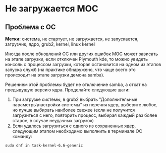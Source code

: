 # Не загружается МОС
## Проблема с ОС
**Метки:** система, не стартует, не загружается, не запускается, загрузчик, ядро, grub2, kernel, linux kernel

Иногда после обновлений ОС или других ошибок МОС может зависать на этапе загрузки, если отключен Plymouth kde, то можно увидеть консоль с процессом загрузки, которая остановится на одном из этапов запуска служб (на практике обнаружено, что чаще всего это происходит на этапе загрузки демона samba).


Решением этой проблемы будет не отключение samba, а откат на предыдущую версию ядра. Проделайте следующие шаги:

1. При загрузке системы, в grub2 выбрать "Дополнительные параметры\настройки системы" из перечня ядер, выберите любое, но лучше выбирать наиболее свежее (если не получится загрузиться с него, повторить процесс, выбирая каждый раз более старое, в случае неудачных загрузок)  
2. Если удалось загрузиться с одного из сохраненных ядер, следующим этапом необходимо выполнить в терминале ОС команду:
```
sudo dnf in task-kernel-6.6-generic
```
